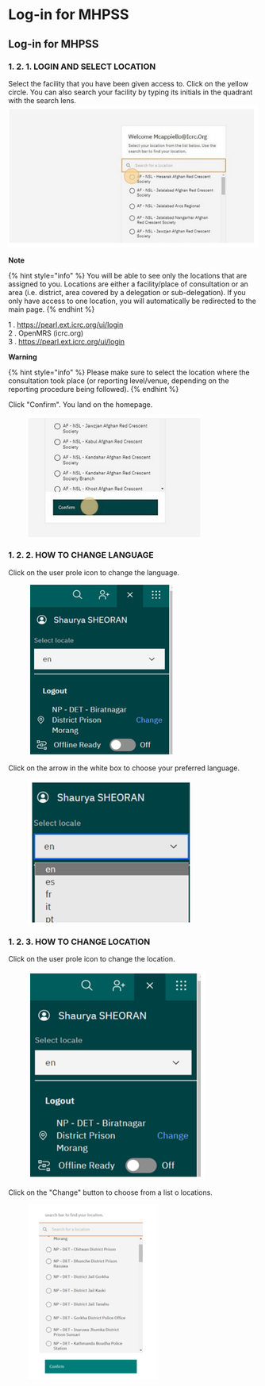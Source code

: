 # Log-in for MHPSS

## Log-in for MHPSS

### **1. 2. 1. LOGIN AND SELECT LOCATION**

Select the facility that you have been given access to. Click on the yellow circle. You can also search your facility by typing its initials in the quadrant with the search lens.\
![](<../../.gitbook/assets/image (3) (1) (1).png>)

**Note**

{% hint style="info" %}
You will be able to see only the locations that are assigned to you. Locations are either a facility/place of consultation or an area (i.e. district, area covered by a delegation or sub-delegation). If you only have access to one location, you will automatically be redirected to the main page.
{% endhint %}

1 . https://pearl.ext.icrc.org/ui/login \
2 . OpenMRS (icrc.org) \
3 . https://pearl.ext.icrc.org/ui/login

**Warning**

{% hint style="info" %}
Please make sure to select the location where the consultation took place (or reporting level/venue, depending on the reporting procedure being followed).
{% endhint %}

Click "Confirm". You land on the homepage.

<figure><img src="../../.gitbook/assets/image (4) (1).png" alt=""><figcaption></figcaption></figure>

### **1. 2. 2. HOW TO CHANGE LANGUAGE**

Click on the user prole icon to change the language.

<figure><img src="../../.gitbook/assets/image (5) (1).png" alt=""><figcaption></figcaption></figure>

Click on the arrow in the white box to choose your preferred language.

<figure><img src="../../.gitbook/assets/image (6) (1).png" alt=""><figcaption></figcaption></figure>

### **1. 2. 3. HOW TO CHANGE LOCATION**

Click on the user prole icon to change the location.

<figure><img src="../../.gitbook/assets/image (7) (1).png" alt=""><figcaption></figcaption></figure>

Click on the "Change" button to choose from a list o locations.

<figure><img src="../../.gitbook/assets/image (8) (1).png" alt=""><figcaption></figcaption></figure>

